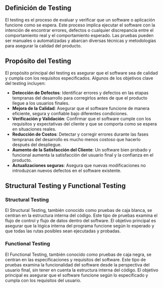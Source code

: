 ## Definición de Testing

El testing es el proceso de evaluar y verificar que un software o aplicación funcione como se espera. Este proceso implica ejecutar el software con la intención de encontrar errores, defectos o cualquier discrepancia entre el comportamiento real y el comportamiento esperado. Las pruebas pueden ser manuales o automatizadas y abarcan diversas técnicas y metodologías para asegurar la calidad del producto.

## Propósito del Testing

El propósito principal del testing es asegurar que el software sea de calidad y cumpla con los requisitos especificados. Algunos de los objetivos clave del testing incluyen:
- **Detección de Defectos**: Identificar errores y defectos en las etapas tempranas del desarrollo para corregirlos antes de que el producto llegue a los usuarios finales.
- **Mejora de la Calidad**: Asegurar que el software funcione de manera eficiente, segura y confiable bajo diferentes condiciones.
- **Verificación y Validación**: Confirmar que el software cumple con los requisitos y expectativas del cliente y que se comporta como se espera en situaciones reales.
- **Reducción de Costos**: Detectar y corregir errores durante las fases tempranas del desarrollo es mucho menos costoso que hacerlo después del despliegue.
- **Aumento de la Satisfacción del Cliente**: Un software bien probado y funcional aumenta la satisfacción del usuario final y la confianza en el producto.
- **Actualizaciones seguras**: Asegura que nuevas modificaciones no introduzcan nuevos defectos en el software existente.


## Structural Testing y Functional Testing

### Structural Testing

El Structural Testing, también conocido como pruebas de caja blanca, se centran en la estructura interna del código. Este tipo de pruebas examina el flujo de control y flujo de datos dentro del software. El objetivo principal es asegurar que la lógica interna del programa funcione según lo esperado y que todas las rutas posibles sean ejecutadas y probadas.

### Functional Testing

El Functional Testing, también conocido como pruebas de caja negra, se centran en las especificaciones y requisitos del software. Este tipo de pruebas examina la funcionalidad del software desde la perspectiva del usuario final, sin tener en cuenta la estructura interna del código. El objetivo principal es asegurar que el software funcione según lo especificado y cumpla con los requisitos del usuario.
